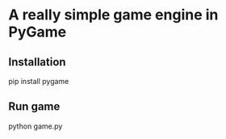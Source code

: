 # A really simple game engine in PyGame

## Installation

pip install pygame

## Run game

python game.py